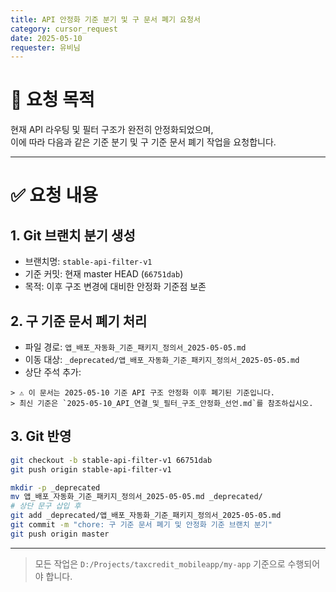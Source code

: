 ```yaml
---
title: API 안정화 기준 분기 및 구 문서 폐기 요청서
category: cursor_request
date: 2025-05-10
requester: 유비님
---
```


# 🧭 요청 목적

현재 API 라우팅 및 필터 구조가 완전히 안정화되었으며,  
이에 따라 다음과 같은 기준 분기 및 구 기준 문서 폐기 작업을 요청합니다.

---

# ✅ 요청 내용

## 1. Git 브랜치 분기 생성

- 브랜치명: `stable-api-filter-v1`
- 기준 커밋: 현재 master HEAD (`66751dab`)
- 목적: 이후 구조 변경에 대비한 안정화 기준점 보존

## 2. 구 기준 문서 폐기 처리

- 파일 경로: `앱_배포_자동화_기준_패키지_정의서_2025-05-05.md`
- 이동 대상: `_deprecated/앱_배포_자동화_기준_패키지_정의서_2025-05-05.md`
- 상단 주석 추가:

```
> ⚠️ 이 문서는 2025-05-10 기준 API 구조 안정화 이후 폐기된 기준입니다.
> 최신 기준은 `2025-05-10_API_연결_및_필터_구조_안정화_선언.md`를 참조하십시오.
```

## 3. Git 반영

```bash
git checkout -b stable-api-filter-v1 66751dab
git push origin stable-api-filter-v1

mkdir -p _deprecated
mv 앱_배포_자동화_기준_패키지_정의서_2025-05-05.md _deprecated/
# 상단 문구 삽입 후
git add _deprecated/앱_배포_자동화_기준_패키지_정의서_2025-05-05.md
git commit -m "chore: 구 기준 문서 폐기 및 안정화 기준 브랜치 분기"
git push origin master
```

---

> 모든 작업은 `D:/Projects/taxcredit_mobileapp/my-app` 기준으로 수행되어야 합니다.
